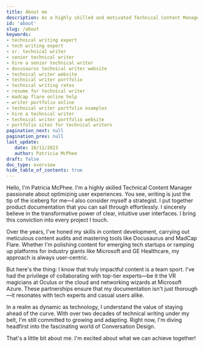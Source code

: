 ```yaml
---
title: About me
description: As a highly skilled and motivated Technical Content Manager, I excel in crafting user-friendly experiences. With expertise in technical writing, product documentation, and optimizing content delivery through CI/CD, I am determined to leverage emerging technologies and industry standards to elevate customer experiences.
id: 'about'
slug: /about
keywords: 
- technical writing expert
- tech writing expert
- sr. technical writer
- senior technical writer
- hire a senior technical writer
- docusaurus technical writer website
- technical writer website
- technical writer portfolio
- technical writing rates
- resume for technical writer
- madcap flare online help
- writer portfolio online
- technical writer portfolio examples
- hire a technical writer
- technical writer portfolio website
- portfolio sites for technical writers
pagination_next: null
pagination_prev: null
last_update: 
   date: 10/11/2023
   author: Patricia McPhee
draft: false
doc_type: overview
hide_table_of_contents: true
---
```


Hello, I'm Patricia McPhee. I'm a highly skilled Technical Content Manager passionate about optimizing user experiences. You see, writing is just the tip of the iceberg for me—I also consider myself a strategist. I put together product documentation that you can sail through effortlessly. I sincerely believe in the transformative power of clear, intuitive user interfaces. I bring this conviction into every project I touch.

Over the years, I've honed my skills in content development, carrying out meticulous content audits and mastering tools like Docusaurus and MadCap Flare. Whether I'm polishing content for emerging tech startups or ramping up platforms for industry giants like Microsoft and GE Healthcare, my approach is always user-centric.

But here's the thing: I know that truly impactful content is a team sport. I've had the privilege of collaborating with top-tier experts—be it the VR magicians at Oculus or the cloud and networking wizards at Microsoft Azure. These partnerships ensure that my documentation isn't just thorough—it resonates with tech experts and casual users alike.

In a realm as dynamic as technology, I understand the value of staying ahead of the curve. With over two decades of technical writing under my belt, I'm still committed to growing and adapting. Right now, I'm diving headfirst into the fascinating world of Conversation Design.

That's a little bit about me. I'm excited about what we can achieve together!

<br />

 